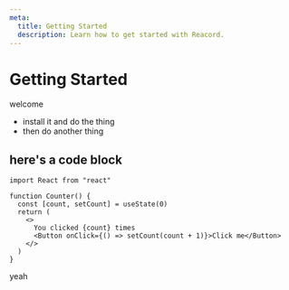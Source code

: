 ```yaml
---
meta:
  title: Getting Started
  description: Learn how to get started with Reacord.
---
```


# Getting Started

welcome

- install it and do the thing
- then do another thing

## here's a code block

```tsx
import React from "react"

function Counter() {
  const [count, setCount] = useState(0)
  return (
    <>
      You clicked {count} times
      <Button onClick={() => setCount(count + 1)}>Click me</Button>
    </>
  )
}
```

yeah

